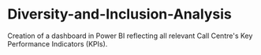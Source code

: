 # Diversity-and-Inclusion-Analysis
Creation of a dashboard in Power BI reflecting all relevant Call Centre's Key Performance Indicators (KPIs).
